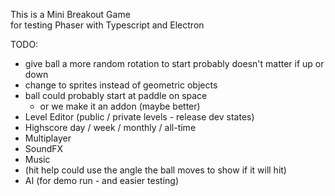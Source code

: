 This is a Mini Breakout Game  
for testing Phaser with Typescript and Electron

TODO: 
- give ball a more random rotation to start
    probably doesn't matter if up or down
- change to sprites instead of geometric objects
- ball could probably start at paddle on space
    - or we make it an addon (maybe better)
- Level Editor (public / private levels - release dev states) 
- Highscore day / week / monthly / all-time
- Multiplayer
- SoundFX
- Music
- (hit help could use the angle the ball moves to show if it will hit)
- AI (for demo run - and easier testing)
